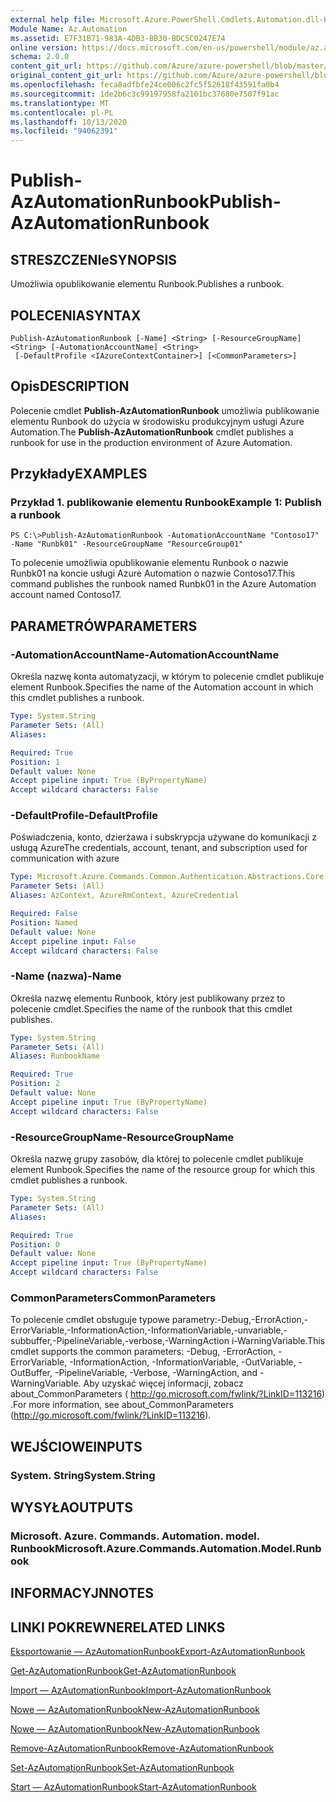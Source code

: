 ```yaml
---
external help file: Microsoft.Azure.PowerShell.Cmdlets.Automation.dll-Help.xml
Module Name: Az.Automation
ms.assetid: E7F31B71-983A-4DB3-BB30-BDC5C0247E74
online version: https://docs.microsoft.com/en-us/powershell/module/az.automation/publish-azautomationrunbook
schema: 2.0.0
content_git_url: https://github.com/Azure/azure-powershell/blob/master/src/Automation/Automation/help/Publish-AzAutomationRunbook.md
original_content_git_url: https://github.com/Azure/azure-powershell/blob/master/src/Automation/Automation/help/Publish-AzAutomationRunbook.md
ms.openlocfilehash: feca8adfbfe24ce006c2fc5f52618f43591fa0b4
ms.sourcegitcommit: 1de2b6c3c99197958fa2101bc37680e7507f91ac
ms.translationtype: MT
ms.contentlocale: pl-PL
ms.lasthandoff: 10/13/2020
ms.locfileid: "94062391"
---
```

# <span data-ttu-id="07c50-101">Publish-AzAutomationRunbook</span><span class="sxs-lookup"><span data-stu-id="07c50-101">Publish-AzAutomationRunbook</span></span>

## <span data-ttu-id="07c50-102">STRESZCZENIe</span><span class="sxs-lookup"><span data-stu-id="07c50-102">SYNOPSIS</span></span>
<span data-ttu-id="07c50-103">Umożliwia opublikowanie elementu Runbook.</span><span class="sxs-lookup"><span data-stu-id="07c50-103">Publishes a runbook.</span></span>

## <span data-ttu-id="07c50-104">POLECENIA</span><span class="sxs-lookup"><span data-stu-id="07c50-104">SYNTAX</span></span>

```
Publish-AzAutomationRunbook [-Name] <String> [-ResourceGroupName] <String> [-AutomationAccountName] <String>
 [-DefaultProfile <IAzureContextContainer>] [<CommonParameters>]
```

## <span data-ttu-id="07c50-105">Opis</span><span class="sxs-lookup"><span data-stu-id="07c50-105">DESCRIPTION</span></span>
<span data-ttu-id="07c50-106">Polecenie cmdlet **Publish-AzAutomationRunbook** umożliwia publikowanie elementu Runbook do użycia w środowisku produkcyjnym usługi Azure Automation.</span><span class="sxs-lookup"><span data-stu-id="07c50-106">The **Publish-AzAutomationRunbook** cmdlet publishes a runbook for use in the production environment of Azure Automation.</span></span>

## <span data-ttu-id="07c50-107">Przykłady</span><span class="sxs-lookup"><span data-stu-id="07c50-107">EXAMPLES</span></span>

### <span data-ttu-id="07c50-108">Przykład 1. publikowanie elementu Runbook</span><span class="sxs-lookup"><span data-stu-id="07c50-108">Example 1: Publish a runbook</span></span>
```
PS C:\>Publish-AzAutomationRunbook -AutomationAccountName "Contoso17" -Name "Runbk01" -ResourceGroupName "ResourceGroup01"
```

<span data-ttu-id="07c50-109">To polecenie umożliwia opublikowanie elementu Runbook o nazwie Runbk01 na koncie usługi Azure Automation o nazwie Contoso17.</span><span class="sxs-lookup"><span data-stu-id="07c50-109">This command publishes the runbook named Runbk01 in the Azure Automation account named Contoso17.</span></span>

## <span data-ttu-id="07c50-110">PARAMETRÓW</span><span class="sxs-lookup"><span data-stu-id="07c50-110">PARAMETERS</span></span>

### <span data-ttu-id="07c50-111">-AutomationAccountName</span><span class="sxs-lookup"><span data-stu-id="07c50-111">-AutomationAccountName</span></span>
<span data-ttu-id="07c50-112">Określa nazwę konta automatyzacji, w którym to polecenie cmdlet publikuje element Runbook.</span><span class="sxs-lookup"><span data-stu-id="07c50-112">Specifies the name of the Automation account in which this cmdlet publishes a runbook.</span></span>

```yaml
Type: System.String
Parameter Sets: (All)
Aliases:

Required: True
Position: 1
Default value: None
Accept pipeline input: True (ByPropertyName)
Accept wildcard characters: False
```

### <span data-ttu-id="07c50-113">-DefaultProfile</span><span class="sxs-lookup"><span data-stu-id="07c50-113">-DefaultProfile</span></span>
<span data-ttu-id="07c50-114">Poświadczenia, konto, dzierżawa i subskrypcja używane do komunikacji z usługą Azure</span><span class="sxs-lookup"><span data-stu-id="07c50-114">The credentials, account, tenant, and subscription used for communication with azure</span></span>

```yaml
Type: Microsoft.Azure.Commands.Common.Authentication.Abstractions.Core.IAzureContextContainer
Parameter Sets: (All)
Aliases: AzContext, AzureRmContext, AzureCredential

Required: False
Position: Named
Default value: None
Accept pipeline input: False
Accept wildcard characters: False
```

### <span data-ttu-id="07c50-115">-Name (nazwa)</span><span class="sxs-lookup"><span data-stu-id="07c50-115">-Name</span></span>
<span data-ttu-id="07c50-116">Określa nazwę elementu Runbook, który jest publikowany przez to polecenie cmdlet.</span><span class="sxs-lookup"><span data-stu-id="07c50-116">Specifies the name of the runbook that this cmdlet publishes.</span></span>

```yaml
Type: System.String
Parameter Sets: (All)
Aliases: RunbookName

Required: True
Position: 2
Default value: None
Accept pipeline input: True (ByPropertyName)
Accept wildcard characters: False
```

### <span data-ttu-id="07c50-117">-ResourceGroupName</span><span class="sxs-lookup"><span data-stu-id="07c50-117">-ResourceGroupName</span></span>
<span data-ttu-id="07c50-118">Określa nazwę grupy zasobów, dla której to polecenie cmdlet publikuje element Runbook.</span><span class="sxs-lookup"><span data-stu-id="07c50-118">Specifies the name of the resource group for which this cmdlet publishes a runbook.</span></span>

```yaml
Type: System.String
Parameter Sets: (All)
Aliases:

Required: True
Position: 0
Default value: None
Accept pipeline input: True (ByPropertyName)
Accept wildcard characters: False
```

### <span data-ttu-id="07c50-119">CommonParameters</span><span class="sxs-lookup"><span data-stu-id="07c50-119">CommonParameters</span></span>
<span data-ttu-id="07c50-120">To polecenie cmdlet obsługuje typowe parametry:-Debug,-ErrorAction,-ErrorVariable,-InformationAction,-InformationVariable,-unvariable,-subbuffer,-PipelineVariable,-verbose,-WarningAction i-WarningVariable.</span><span class="sxs-lookup"><span data-stu-id="07c50-120">This cmdlet supports the common parameters: -Debug, -ErrorAction, -ErrorVariable, -InformationAction, -InformationVariable, -OutVariable, -OutBuffer, -PipelineVariable, -Verbose, -WarningAction, and -WarningVariable.</span></span> <span data-ttu-id="07c50-121">Aby uzyskać więcej informacji, zobacz about_CommonParameters ( http://go.microsoft.com/fwlink/?LinkID=113216) .</span><span class="sxs-lookup"><span data-stu-id="07c50-121">For more information, see about_CommonParameters (http://go.microsoft.com/fwlink/?LinkID=113216).</span></span>

## <span data-ttu-id="07c50-122">WEJŚCIOWE</span><span class="sxs-lookup"><span data-stu-id="07c50-122">INPUTS</span></span>

### <span data-ttu-id="07c50-123">System. String</span><span class="sxs-lookup"><span data-stu-id="07c50-123">System.String</span></span>

## <span data-ttu-id="07c50-124">WYSYŁA</span><span class="sxs-lookup"><span data-stu-id="07c50-124">OUTPUTS</span></span>

### <span data-ttu-id="07c50-125">Microsoft. Azure. Commands. Automation. model. Runbook</span><span class="sxs-lookup"><span data-stu-id="07c50-125">Microsoft.Azure.Commands.Automation.Model.Runbook</span></span>

## <span data-ttu-id="07c50-126">INFORMACYJN</span><span class="sxs-lookup"><span data-stu-id="07c50-126">NOTES</span></span>

## <span data-ttu-id="07c50-127">LINKI POKREWNE</span><span class="sxs-lookup"><span data-stu-id="07c50-127">RELATED LINKS</span></span>

[<span data-ttu-id="07c50-128">Eksportowanie — AzAutomationRunbook</span><span class="sxs-lookup"><span data-stu-id="07c50-128">Export-AzAutomationRunbook</span></span>](./Export-AzAutomationRunbook.md)

[<span data-ttu-id="07c50-129">Get-AzAutomationRunbook</span><span class="sxs-lookup"><span data-stu-id="07c50-129">Get-AzAutomationRunbook</span></span>](./Get-AzAutomationRunbook.md)

[<span data-ttu-id="07c50-130">Import — AzAutomationRunbook</span><span class="sxs-lookup"><span data-stu-id="07c50-130">Import-AzAutomationRunbook</span></span>](./Import-AzAutomationRunbook.md)

[<span data-ttu-id="07c50-131">Nowe — AzAutomationRunbook</span><span class="sxs-lookup"><span data-stu-id="07c50-131">New-AzAutomationRunbook</span></span>](./New-AzAutomationRunbook.md)

[<span data-ttu-id="07c50-132">Nowe — AzAutomationRunbook</span><span class="sxs-lookup"><span data-stu-id="07c50-132">New-AzAutomationRunbook</span></span>](./New-AzAutomationRunbook.md)

[<span data-ttu-id="07c50-133">Remove-AzAutomationRunbook</span><span class="sxs-lookup"><span data-stu-id="07c50-133">Remove-AzAutomationRunbook</span></span>](./Remove-AzAutomationRunbook.md)

[<span data-ttu-id="07c50-134">Set-AzAutomationRunbook</span><span class="sxs-lookup"><span data-stu-id="07c50-134">Set-AzAutomationRunbook</span></span>](./Set-AzAutomationRunbook.md)

[<span data-ttu-id="07c50-135">Start — AzAutomationRunbook</span><span class="sxs-lookup"><span data-stu-id="07c50-135">Start-AzAutomationRunbook</span></span>](./Start-AzAutomationRunbook.md)


